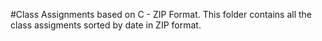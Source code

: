 #Class Assignments based on C - ZIP Format.
This folder contains all the class assigments sorted by date in ZIP format.
